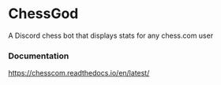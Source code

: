 # ChessGod
A Discord chess bot that displays stats for any chess.com user

### Documentation
https://chesscom.readthedocs.io/en/latest/
